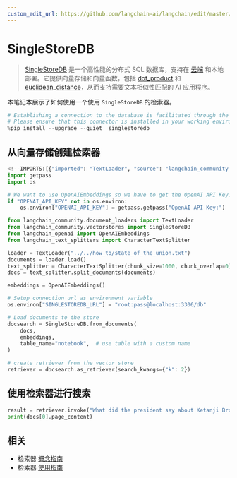 ```yaml
---
custom_edit_url: https://github.com/langchain-ai/langchain/edit/master/docs/docs/integrations/retrievers/singlestoredb.ipynb
---
```

# SingleStoreDB

>[SingleStoreDB](https://singlestore.com/) 是一个高性能的分布式 SQL 数据库，支持在 [云端](https://www.singlestore.com/cloud/) 和本地部署。它提供向量存储和向量函数，包括 [dot_product](https://docs.singlestore.com/managed-service/en/reference/sql-reference/vector-functions/dot_product.html) 和 [euclidean_distance](https://docs.singlestore.com/managed-service/en/reference/sql-reference/vector-functions/euclidean_distance.html)，从而支持需要文本相似性匹配的 AI 应用程序。


本笔记本展示了如何使用一个使用 `SingleStoreDB` 的检索器。



```python
# Establishing a connection to the database is facilitated through the singlestoredb Python connector.
# Please ensure that this connector is installed in your working environment.
%pip install --upgrade --quiet  singlestoredb
```

## 从向量存储创建检索器


```python
<!--IMPORTS:[{"imported": "TextLoader", "source": "langchain_community.document_loaders", "docs": "https://python.langchain.com/api_reference/community/document_loaders/langchain_community.document_loaders.text.TextLoader.html", "title": "SingleStoreDB"}, {"imported": "SingleStoreDB", "source": "langchain_community.vectorstores", "docs": "https://python.langchain.com/api_reference/community/vectorstores/langchain_community.vectorstores.singlestoredb.SingleStoreDB.html", "title": "SingleStoreDB"}, {"imported": "OpenAIEmbeddings", "source": "langchain_openai", "docs": "https://python.langchain.com/api_reference/openai/embeddings/langchain_openai.embeddings.base.OpenAIEmbeddings.html", "title": "SingleStoreDB"}, {"imported": "CharacterTextSplitter", "source": "langchain_text_splitters", "docs": "https://python.langchain.com/api_reference/text_splitters/character/langchain_text_splitters.character.CharacterTextSplitter.html", "title": "SingleStoreDB"}]-->
import getpass
import os

# We want to use OpenAIEmbeddings so we have to get the OpenAI API Key.
if "OPENAI_API_KEY" not in os.environ:
    os.environ["OPENAI_API_KEY"] = getpass.getpass("OpenAI API Key:")

from langchain_community.document_loaders import TextLoader
from langchain_community.vectorstores import SingleStoreDB
from langchain_openai import OpenAIEmbeddings
from langchain_text_splitters import CharacterTextSplitter

loader = TextLoader("../../how_to/state_of_the_union.txt")
documents = loader.load()
text_splitter = CharacterTextSplitter(chunk_size=1000, chunk_overlap=0)
docs = text_splitter.split_documents(documents)

embeddings = OpenAIEmbeddings()

# Setup connection url as environment variable
os.environ["SINGLESTOREDB_URL"] = "root:pass@localhost:3306/db"

# Load documents to the store
docsearch = SingleStoreDB.from_documents(
    docs,
    embeddings,
    table_name="notebook",  # use table with a custom name
)

# create retriever from the vector store
retriever = docsearch.as_retriever(search_kwargs={"k": 2})
```

## 使用检索器进行搜索


```python
result = retriever.invoke("What did the president say about Ketanji Brown Jackson")
print(docs[0].page_content)
```


## 相关

- 检索器 [概念指南](/docs/concepts/#retrievers)
- 检索器 [使用指南](/docs/how_to/#retrievers)
